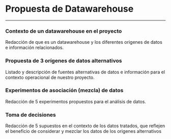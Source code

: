 # Propuesta de Datawarehouse
<hr>

### Contexto de un datawarehouse en el proyecto
Redacción de que es un datawarehouse y los diferentes origenes de datos e información relacionados.

### Propuesta de 3 orígenes de datos alternativos
Listado y descripción de fuentes alternativas de datos e información para el contexto operacional de nuestro proyecto.

### Experimentos de asociación (mezcla) de datos
Redacción de 5 experimentos propuestos para el análisis de datos.

### Toma de decisiones
Redacción de 5 supuestos en el contexto de los datos tratados, que reflejen el beneficio de considerar y mezclar los datos de los origenes alternativos
